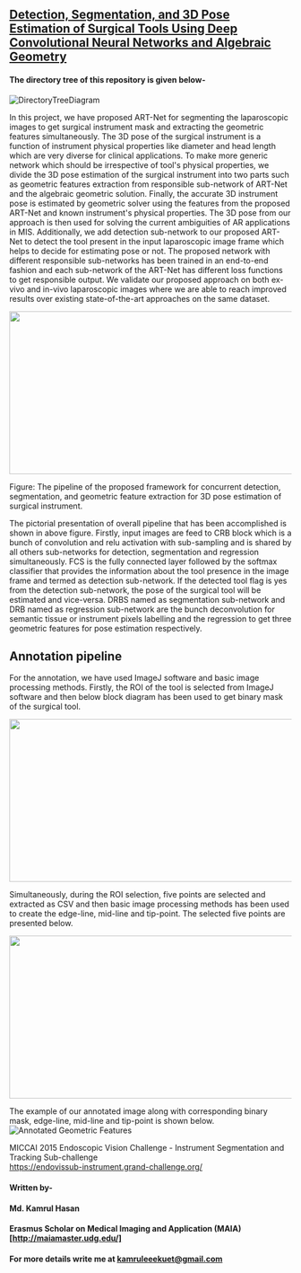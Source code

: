 ## [Detection, Segmentation, and 3D Pose Estimation of Surgical Tools Using Deep Convolutional Neural Networks and Algebraic Geometry](http://github.com)
#### The directory tree of this repository is given below-

![DirectoryTreeDiagram](https://user-images.githubusercontent.com/32570071/58830739-492f0c00-864b-11e9-96ec-18dc0f05e404.png)



In this project, we have proposed ART-Net for segmenting the laparoscopic images to get surgical instrument mask and extracting the geometric features simultaneously. The 3D pose of the surgical instrument is a function of instrument physical properties like diameter and head length which are very diverse for clinical applications. To make more generic network which should be irrespective of tool's physical properties, we divide the 3D pose estimation of the surgical instrument into two parts such as geometric features extraction from responsible sub-network of ART-Net and the algebraic geometric solution. Finally, the accurate 3D instrument pose is estimated by geometric solver using the features from the proposed ART-Net and known instrument's physical properties. The 3D pose from our approach is then used for solving the current ambiguities of AR applications in MIS. Additionally, we add detection sub-network to our proposed ART-Net to detect the tool present in the input laparoscopic image frame which helps to decide for estimating pose or not. The proposed network with different responsible sub-networks has been trained in an end-to-end fashion and each sub-network of the ART-Net has different loss functions to get responsible output. We validate our proposed approach on both ex-vivo and in-vivo laparoscopic images where we are able to reach improved results over existing state-of-the-art approaches on the same dataset. <br>


<img src="https://user-images.githubusercontent.com/32570071/58485449-5f792b80-8164-11e9-9296-10ed923694f5.png" width="700" height="290" />

Figure: The pipeline of the proposed framework for concurrent detection, segmentation, and geometric feature extraction for 3D pose estimation of surgical instrument.

The pictorial presentation of overall pipeline that has been accomplished is shown in above figure.  Firstly, input images are feed to CRB block which is a bunch of convolution  and relu activation  with  sub-sampling  and  is  shared  by  all  others  sub-networks for detection, segmentation and regression simultaneously.  FCS is the fully connected layer followed by the softmax classifier that provides the information about the tool presence in the image frame and termed as detection sub-network. If the detected tool flag is yes from the detection sub-network, the pose of the surgical tool will be estimated and vice-versa. DRBS named as segmentation sub-network and DRB named as regression sub-network are the bunch deconvolution for semantic tissue or instrument pixels labelling and the regression to get three geometric features for pose estimation respectively.  

## Annotation pipeline
For the annotation, we have used ImageJ software and basic image processing methods. Firstly, the ROI of the tool is selected from ImageJ software and then below block diagram has been used to get binary mask of the surgical tool. 

<img src="https://user-images.githubusercontent.com/32570071/58098941-dc435d00-7bda-11e9-8845-1f16a9945198.JPG" width="700" height="290" />

Simultaneously, during the ROI selection, five points are selected and extracted as CSV and then basic image processing methods has been used to create the edge-line, mid-line and tip-point. The selected five points are presented below.

<img src="https://user-images.githubusercontent.com/32570071/58100378-ce430b80-7bdd-11e9-93bd-b573ca924951.jpg" width="700" height="290" />


The example of our annotated image along with corresponding binary mask, edge-line, mid-line and tip-point is shown below.
![Annotated Geometric Features](https://user-images.githubusercontent.com/32570071/58099671-6b04a980-7bdc-11e9-83b4-c680de96beba.png)

MICCAI 2015 Endoscopic Vision Challenge - Instrument Segmentation and Tracking Sub-challenge <br>
https://endovissub-instrument.grand-challenge.org/

#### Written by-
#### Md. Kamrul Hasan 
#### Erasmus Scholar on Medical Imaging and Application (MAIA) [http://maiamaster.udg.edu/]
#### For more details write me at kamruleeekuet@gmail.com
